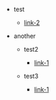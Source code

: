 * test

	* [link-2](https://google.com/)

* another

	* test2

		* [link-1](https://google.com/)

	* test3

		* [link-1](https://google.com/)

